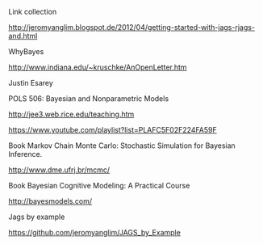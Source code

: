 
Link collection

http://jeromyanglim.blogspot.de/2012/04/getting-started-with-jags-rjags-and.html


WhyBayes

http://www.indiana.edu/~kruschke/AnOpenLetter.htm




Justin Esarey

POLS 506: Bayesian and Nonparametric Models 

http://jee3.web.rice.edu/teaching.htm

https://www.youtube.com/playlist?list=PLAFC5F02F224FA59F

Book Markov Chain Monte Carlo: Stochastic Simulation for Bayesian Inference.

http://www.dme.ufrj.br/mcmc/

Book Bayesian Cognitive Modeling: A Practical Course

http://bayesmodels.com/

Jags by example

https://github.com/jeromyanglim/JAGS_by_Example
